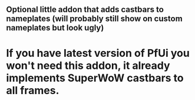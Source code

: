 ## Optional little addon that adds castbars to nameplates (will probably still show on custom nameplates but look ugly)

# If you have latest version of PfUi you won't need this addon, it already implements SuperWoW castbars to all frames.
